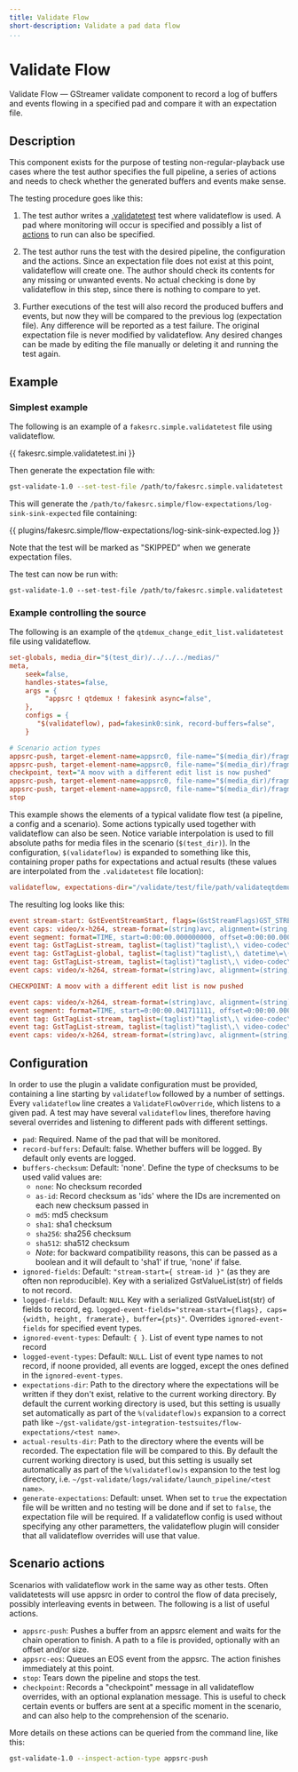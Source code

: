 ```yaml
---
title: Validate Flow
short-description: Validate a pad data flow
...
```


# Validate Flow

Validate Flow — GStreamer validate component to record a log of buffers and
events flowing in a specified pad and compare it with an expectation file.

## Description

This component exists for the purpose of testing non-regular-playback use cases
where the test author specifies the full pipeline, a series of actions and needs
to check whether the generated buffers and events make sense.

The testing procedure goes like this:

1. The test author writes a [.validatetest](gst-validate-test-file.md) test
   where validateflow is used. A pad where monitoring will occur is specified
   and possibly a list of [actions](gst-validate-action-types.md) to run can
   also be specified.

2. The test author runs the test with the desired pipeline, the configuration
   and the actions. Since an expectation file does not exist at
   this point, validateflow will create one. The author should check its
   contents for any missing or unwanted events. No actual checking is done by
   validateflow in this step, since there is nothing to compare to yet.

3. Further executions of the test will also record the produced buffers and
   events, but now they will be compared to the previous log (expectation file).
   Any difference will be reported as a test failure. The original expectation
   file is never modified by validateflow. Any desired changes can be made by
   editing the file manually or deleting it and running the test again.

## Example

### Simplest example

The following is an example of a `fakesrc.simple.validatetest` file using
validateflow.

{{ fakesrc.simple.validatetest.ini }}

Then generate the expectation file with:

``` bash
gst-validate-1.0 --set-test-file /path/to/fakesrc.simple.validatetest
```

This will generate the
`/path/to/fakesrc.simple/flow-expectations/log-sink-sink-expected` file
containing:

{{ plugins/fakesrc.simple/flow-expectations/log-sink-sink-expected.log }}

Note that the test will be marked as "SKIPPED" when we generate expectation
files.

The test can now be run with:

```
gst-validate-1.0 --set-test-file /path/to/fakesrc.simple.validatetest
```

### Example controlling the source

The following is an example of the `qtdemux_change_edit_list.validatetest` file using validateflow.

``` ini
set-globals, media_dir="$(test_dir)/../../../medias/"
meta,
    seek=false,
    handles-states=false,
    args = {
         "appsrc ! qtdemux ! fakesink async=false",
    },
    configs = {
       "$(validateflow), pad=fakesink0:sink, record-buffers=false",
    }

# Scenario action types
appsrc-push, target-element-name=appsrc0, file-name="$(media_dir)/fragments/car-20120827-85.mp4/init.mp4"
appsrc-push, target-element-name=appsrc0, file-name="$(media_dir)/fragments/car-20120827-85.mp4/media1.mp4"
checkpoint, text="A moov with a different edit list is now pushed"
appsrc-push, target-element-name=appsrc0, file-name="$(media_dir)/fragments/car-20120827-86.mp4/init.mp4"
appsrc-push, target-element-name=appsrc0, file-name="$(media_dir)/fragments/car-20120827-86.mp4/media2.mp4"
stop
```

This example shows the elements of a typical validate flow test (a pipeline, a
config and a scenario). Some actions typically used together with validateflow
can also be seen. Notice variable interpolation is used to fill absolute paths
for media files in the scenario (`$(test_dir)`). In the configuration,
`$(validateflow)` is expanded to something like this, containing proper paths
for expectations and actual results (these values are interpolated from the
`.validatetest` file location):

``` ini
validateflow, expectations-dir="/validate/test/file/path/validateqtdemux_change_edit_list/flow-expectations/", actual-results-dir="$(GST_VALIDATE_LOGSDIR)/logs/validate/launch_pipeline/qtdemux_change_edit_list"
```

The resulting log looks like this:

``` ini
event stream-start: GstEventStreamStart, flags=(GstStreamFlags)GST_STREAM_FLAG_NONE, group-id=(uint)1;
event caps: video/x-h264, stream-format=(string)avc, alignment=(string)au, level=(string)2.1, profile=(string)main, codec_data=(buffer)014d4015ffe10016674d4015d901b1fe4e1000003e90000bb800f162e48001000468eb8f20, width=(int)426, height=(int)240, pixel-aspect-ratio=(fraction)1/1;
event segment: format=TIME, start=0:00:00.000000000, offset=0:00:00.000000000, stop=none, time=0:00:00.000000000, base=0:00:00.000000000, position=0:00:00.000000000
event tag: GstTagList-stream, taglist=(taglist)"taglist\,\ video-codec\=\(string\)\"H.264\\\ /\\\ AVC\"\;";
event tag: GstTagList-global, taglist=(taglist)"taglist\,\ datetime\=\(datetime\)2012-08-27T01:00:50Z\,\ container-format\=\(string\)\"ISO\\\ fMP4\"\;";
event tag: GstTagList-stream, taglist=(taglist)"taglist\,\ video-codec\=\(string\)\"H.264\\\ /\\\ AVC\"\;";
event caps: video/x-h264, stream-format=(string)avc, alignment=(string)au, level=(string)2.1, profile=(string)main, codec_data=(buffer)014d4015ffe10016674d4015d901b1fe4e1000003e90000bb800f162e48001000468eb8f20, width=(int)426, height=(int)240, pixel-aspect-ratio=(fraction)1/1, framerate=(fraction)24000/1001;

CHECKPOINT: A moov with a different edit list is now pushed

event caps: video/x-h264, stream-format=(string)avc, alignment=(string)au, level=(string)3, profile=(string)main, codec_data=(buffer)014d401effe10016674d401ee8805017fcb0800001f480005dc0078b168901000468ebaf20, width=(int)640, height=(int)360, pixel-aspect-ratio=(fraction)1/1;
event segment: format=TIME, start=0:00:00.041711111, offset=0:00:00.000000000, stop=none, time=0:00:00.000000000, base=0:00:00.000000000, position=0:00:00.041711111
event tag: GstTagList-stream, taglist=(taglist)"taglist\,\ video-codec\=\(string\)\"H.264\\\ /\\\ AVC\"\;";
event tag: GstTagList-stream, taglist=(taglist)"taglist\,\ video-codec\=\(string\)\"H.264\\\ /\\\ AVC\"\;";
event caps: video/x-h264, stream-format=(string)avc, alignment=(string)au, level=(string)3, profile=(string)main, codec_data=(buffer)014d401effe10016674d401ee8805017fcb0800001f480005dc0078b168901000468ebaf20, width=(int)640, height=(int)360, pixel-aspect-ratio=(fraction)1/1, framerate=(fraction)24000/1001;
```

## Configuration

In order to use the plugin a validate configuration must be provided,
containing a line starting by `validateflow` followed by a number of settings.
Every `validateflow` line creates a `ValidateFlowOverride`, which listens to a
given pad. A test may have several `validateflow` lines, therefore having
several overrides and listening to different pads with different settings.

* `pad`: Required. Name of the pad that will be monitored.
* `record-buffers`: Default: false. Whether buffers will be logged. By default
   only events are logged.
* `buffers-checksum`: Default: 'none'. Define the type of checksums to be used
   valid values are:
  * `none`: No checksum recorded
  * `as-id`: Record checksum as 'ids' where the IDs are incremented on each new
             checksum passed in
  * `md5`: md5 checksum
  * `sha1`: sha1 checksum
  * `sha256`: sha256 checksum
  * `sha512`: sha512 checksum
  * *Note*: for backward compatibility reasons, this can be passed as a
            boolean and it will default to 'sha1' if true, 'none' if false.
* `ignored-fields`: Default: `"stream-start={ stream-id }"` (as they are often
   non reproducible). Key with a serialized GstValueList(str) of fields to not
   record.
* `logged-fields`: Default: `NULL` Key with a serialized GstValueList(str) of
   fields to record, eg. `logged-event-fields="stream-start={flags},
   caps={width, height, framerate}, buffer={pts}"`. Overrides
   `ignored-event-fields` for specified event types.
* `ignored-event-types`: Default: `{ }`. List of event type names to not record
* `logged-event-types`: Default: `NULL`. List of event type names to not record,
   if noone provided, all events are logged, except the ones defined in the
   `ignored-event-types`.
* `expectations-dir`: Path to the directory where the expectations will be
   written if they don't exist, relative to the current working directory. By
   default the current working directory is used, but this setting is usually
   set automatically as part of the `%(validateflow)s` expansion to a correct
   path like `~/gst-validate/gst-integration-testsuites/flow-expectations/<test
   name>`.
* `actual-results-dir`: Path to the directory where the events will be recorded.
   The expectation file will be compared to this. By default the current working
   directory is used, but this setting is usually set automatically as part of
   the `%(validateflow)s` expansion to the test log directory, i.e.
   `~/gst-validate/logs/validate/launch_pipeline/<test name>`.
* `generate-expectations`: Default: unset. When set to `true` the expectation
   file will be written and no testing will be done and if set to `false`, the
   expectation file will be required. If a validateflow config is used without
   specifying any other parametters, the validateflow plugin will consider that
   all validateflow overrides will use that value.


## Scenario actions

Scenarios with validateflow work in the same way as other tests. Often
validatetests will use appsrc in order to control the flow of data precisely,
possibly interleaving events in between. The following is a list of useful
actions.

 * `appsrc-push`: Pushes a buffer from an appsrc element and waits for the chain
   operation to finish. A path to a file is provided, optionally with an offset
   and/or size.
 * `appsrc-eos`: Queues an EOS event from the appsrc. The action finishes
   immediately at this point.
 * `stop`: Tears down the pipeline and stops the test.
 * `checkpoint`: Records a "checkpoint" message in all validateflow overrides,
   with an optional explanation message. This is useful to check certain events
   or buffers are sent at a specific moment in the scenario, and can also help
   to the comprehension of the scenario.

More details on these actions can be queried from the command line, like this:

``` bash
gst-validate-1.0 --inspect-action-type appsrc-push
```
